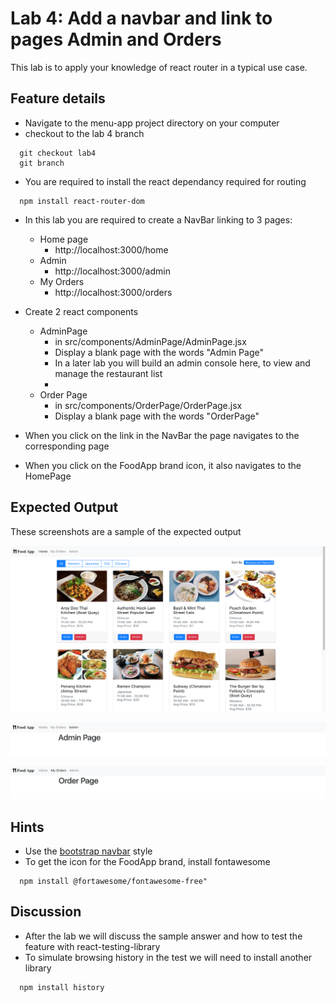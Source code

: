 # Lab 4: Add a navbar and link to pages Admin and Orders

This lab is to apply your knowledge of react router in a typical use case. 

## Feature details
- Navigate to the menu-app project directory on your computer
- checkout to the lab 4 branch

```
  git checkout lab4
  git branch
``` 

- You are required to install the react dependancy required for routing
```
  npm install react-router-dom
```

- In this lab you are required to create a NavBar linking to 3 pages:
  - Home page
    - http://localhost:3000/home
  - Admin
    - http://localhost:3000/admin
  - My Orders
    - http://localhost:3000/orders

- Create 2 react components
  - AdminPage
    - in src/components/AdminPage/AdminPage.jsx
    - Display a blank page with the words "Admin Page"
    - In a later lab you will build an admin console here, to view and manage the restaurant list
    - 
  - Order Page
    - in src/components/OrderPage/OrderPage.jsx
    - Display a blank page with the words "OrderPage"

- When you click on the link in the NavBar the page navigates to the corresponding page

- When you click on the FoodApp brand icon, it also navigates to the HomePage
  
## Expected Output
These screenshots are a sample of the expected output

![Home Page](../../../.gitbook/assets/front-end-web-development/react/menu-app-labs/lab4-output-1.png)

![Admin Page](../../../.gitbook/assets/front-end-web-development/react/menu-app-labs/lab4-output-2.png)

![My Orders page](../../../.gitbook/assets/front-end-web-development/react/menu-app-labs/lab4-output-3.png)


## Hints
- Use the [bootstrap navbar](https://getbootstrap.com/docs/4.1/components/navbar/#nav) style  
- To get the icon for the FoodApp brand, install fontawesome 
```
  npm install @fortawesome/fontawesome-free"
```  

## Discussion
- After the lab we will discuss the sample answer and how to test the feature with react-testing-library
- To simulate browsing history in the test we will need to install another library
```
  npm install history
```